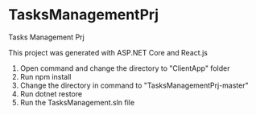 # TasksManagementPrj
Tasks Management Prj

This project was generated with ASP.NET Core and React.js
1. Open command and change the directory to "ClientApp" folder
2. Run npm install
3. Change the directory in command to "TasksManagementPrj-master"
4. Run dotnet restore
5. Run the TasksManagement.sln file